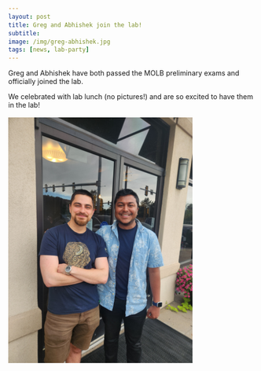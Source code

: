 ```yaml
---
layout: post  
title: Greg and Abhishek join the lab!  
subtitle:   
image: /img/greg-abhishek.jpg 
tags: [news, lab-party]  
---
```


Greg and Abhishek have both passed the MOLB preliminary exams and officially joined the lab. 

We celebrated with lab lunch (no pictures!) and are so excited to have them in the lab!
<br>
<br>
<img align="left" src="/img/greg-abhishek2.jpg " style="width:300 !important;height:500px !important;" />

